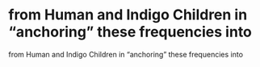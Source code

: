 # from Human and Indigo Children in “anchoring” these frequencies into

from Human and Indigo Children in “anchoring” these frequencies into
